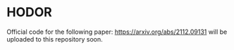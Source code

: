 # HODOR

Official code for the following paper:
https://arxiv.org/abs/2112.09131 will be uploaded to this repository soon.
